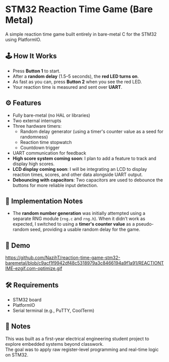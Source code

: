 # STM32 Reaction Time Game (Bare Metal)

A simple reaction time game built entirely in bare-metal C for the STM32 using PlatformIO.

## 🕹️ How It Works

- Press **Button 1** to start.
- After a **random delay** (1.5–5 seconds), the **red LED turns on**.
- As fast as you can, press **Button 2** when you see the red LED.
- Your reaction time is measured and sent over **UART**.

## ⚙️ Features

- Fully bare-metal (no HAL or libraries)
- Two external interrupts
- Three hardware timers:
  - Random delay generator (using a timer's counter value as a seed for randomness)
  - Reaction time stopwatch
  - Countdown trigger
- UART communication for feedback
- **High score system coming soon**: I plan to add a feature to track and display high scores.
- **LCD display coming soon**: I will be integrating an LCD to display reaction times, scores, and other data alongside UART output.
- **Debouncing with capacitors**: Two capacitors are used to debounce the buttons for more reliable input detection.

## 🧠 Implementation Notes

- The **random number generation** was initially attempted using a separate RNG module (`rng.c` and `rng.h`). When it didn’t work as expected, I switched to using a **timer's counter value** as a pseudo-random seed, providing a usable random delay for the game.

## 🎥 Demo

https://github.com/NazihT/reaction-time-game-stm32-baremetal/blob/c9acf1f9942df48c5318979a3c8466194a9f1a91/REACTIONTIME-ezgif.com-optimize.gif

## 🛠️ Requirements

- STM32 board 
- PlatformIO
- Serial terminal (e.g., PuTTY, CoolTerm)

## 🧠 Notes

This was built as a first-year  electrical engineering student project to explore embedded systems beyond classwork.  
The goal was to apply raw register-level programming and real-time logic on STM32.
